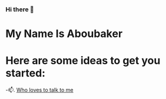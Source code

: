 ### Hi there 👋
<h1> My Name Is Aboubaker </h1>
<h1> Here are some ideas to get you started: </h1>

-📫.  [Who loves to talk to me](mailto:abdellahtame@gmail.com)
